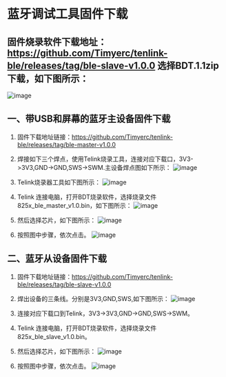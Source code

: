 # 蓝牙调试工具固件下载

## 固件烧录软件下载地址：https://github.com/Timyerc/tenlink-ble/releases/tag/ble-slave-v1.0.0  选择BDT.1.1zip下载，如下图所示：

![image](image/BDT-TOOL.png) 
## 一、带USB和屏幕的蓝牙主设备固件下载
1. 固件下载地址链接：https://github.com/Timyerc/tenlink-ble/releases/tag/ble-master-v1.0.0

2. 焊接如下三个焊点，使用Telink烧录工具，连接对应下载口，3V3->3V3,GND->GND,SWS->SWM.主设备焊点图如下所示：
![image](image/master-connect.png) 

3. Telink烧录器工具如下图所示：
![image](image/telink.png) 

4. Telink 连接电脑，打开BDT烧录软件，选择烧录文件825x_ble_master_v1.0.bin，如下图所示：
![image](image/select-master-bin.png) 

5. 然后选择芯片，如下图所示：
![image](image/select-b85.png) 

6. 按照图中步骤，依次点击。
![image](image/download-bin.png) 


## 二、蓝牙从设备固件下载
1. 固件下载地址链接：https://github.com/Timyerc/tenlink-ble/releases/tag/ble-slave-v1.0.0

2. 焊出设备的三条线。分别是3V3,GND,SWS,如下图所示：
![image](image/slave-link.png) 

3. 连接对应下载口到Telink，3V3->3V3,GND->GND,SWS->SWM。

4. Telink 连接电脑，打开BDT烧录软件，选择烧录文件825x_ble_slave_v1.0.bin。

5. 然后选择芯片，如下图所示：
![image](image/select-b85.png) 

6. 按照图中步骤，依次点击。
![image](image/download-bin.png) 

